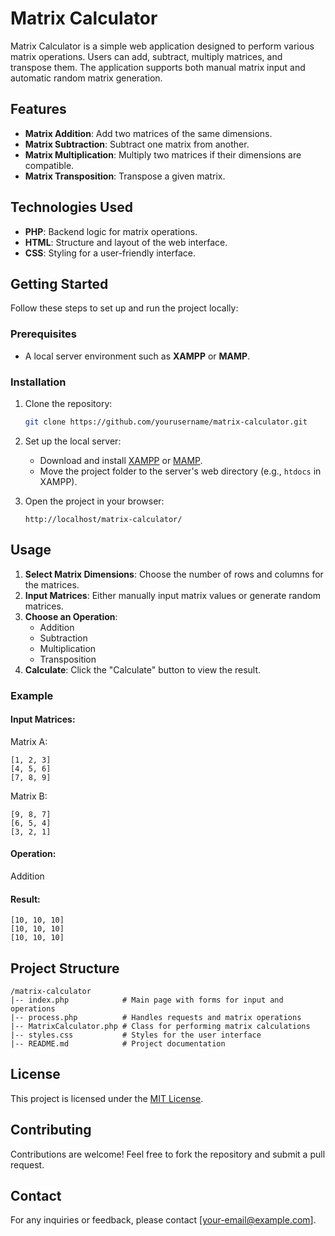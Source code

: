 # Matrix Calculator

Matrix Calculator is a simple web application designed to perform various matrix operations. Users can add, subtract, multiply matrices, and transpose them. The application supports both manual matrix input and automatic random matrix generation.

## Features

- **Matrix Addition**: Add two matrices of the same dimensions.
- **Matrix Subtraction**: Subtract one matrix from another.
- **Matrix Multiplication**: Multiply two matrices if their dimensions are compatible.
- **Matrix Transposition**: Transpose a given matrix.

## Technologies Used

- **PHP**: Backend logic for matrix operations.
- **HTML**: Structure and layout of the web interface.
- **CSS**: Styling for a user-friendly interface.

## Getting Started

Follow these steps to set up and run the project locally:

### Prerequisites

- A local server environment such as **XAMPP** or **MAMP**.

### Installation

1. Clone the repository:
   ```bash
   git clone https://github.com/yourusername/matrix-calculator.git
   ```

2. Set up the local server:
   - Download and install [XAMPP](https://www.apachefriends.org/) or [MAMP](https://www.mamp.info/).
   - Move the project folder to the server's web directory (e.g., `htdocs` in XAMPP).

3. Open the project in your browser:
   ```
   http://localhost/matrix-calculator/
   ```

## Usage

1. **Select Matrix Dimensions**: Choose the number of rows and columns for the matrices.
2. **Input Matrices**: Either manually input matrix values or generate random matrices.
3. **Choose an Operation**:
   - Addition
   - Subtraction
   - Multiplication
   - Transposition
4. **Calculate**: Click the "Calculate" button to view the result.

### Example

#### Input Matrices:

Matrix A:
```
[1, 2, 3]
[4, 5, 6]
[7, 8, 9]
```

Matrix B:
```
[9, 8, 7]
[6, 5, 4]
[3, 2, 1]
```

#### Operation:
Addition

#### Result:
```
[10, 10, 10]
[10, 10, 10]
[10, 10, 10]
```

## Project Structure

```
/matrix-calculator
|-- index.php            # Main page with forms for input and operations
|-- process.php          # Handles requests and matrix operations
|-- MatrixCalculator.php # Class for performing matrix calculations
|-- styles.css           # Styles for the user interface
|-- README.md            # Project documentation
```

## License

This project is licensed under the [MIT License](LICENSE).

## Contributing

Contributions are welcome! Feel free to fork the repository and submit a pull request.

## Contact

For any inquiries or feedback, please contact [your-email@example.com].
